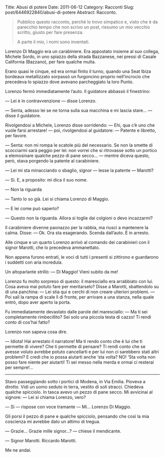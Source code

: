 Title: Abusi di potere
Date: 2011-06-12
Category: Racconti
Slug: post/6446922840/abusi-di-potere
Abstract: Racconto.


>Pubblico questo racconto, perché lo trovo simpatico e, visto che è da parecchio tempo che non scrivo un post, riesumo un mio vecchio scritto, giusto per fare presenza.
>
>A parte il mio, i nomi sono inventati.

Lorenzo Di Maggio era un carabiniere. Era appostato insieme al suo collega, Michele Sordo, in uno spiazzo della strada Bazzanese, nei pressi di Casale California (Bazzano), per fare qualche multa.

Erano quasi le cinque, ed era ormai finito il turno, quando una Seat Ibiza bordeaux metallizzato sorpassò un furgoncino proprio nell’incrocio che precedeva lo spiazzo dove avevano parcheggiato la loro Punto.

Lorenzo fermò immediatamente l’auto. Il guidatore abbassò il finestrino:

&mdash; Lei è in contravvenzione &mdash; disse Lorenzo.

&mdash; Senta, adesso lei se ne torna sulla sua macchina e mi lascia stare… &mdash; disse il guidatore.

Rivolgendosi a Michele, Lorenzo disse sorridendo: &mdash; Ehi, qua c’è uno che vuole farsi arrestare! &mdash; poi, rivolgendosi al guidatore: &mdash; Patente e libretto, per favore.

&mdash; Senta: non mi rompa le scatole più del necessario. Se non la smette di scocciarmi sarà peggio per lei: non vorrei che si ritrovasse sotto un portico a elemosinare qualche pezzo di pane secco… &mdash; mentre diceva questo, però, stava porgendo la patente al carabiniere.

&mdash; Lei mi sta minacciando o sbaglio, signor &mdash; lesse la patente &mdash; Marotti?

&mdash; Si. E, a proposito: mi dica il suo nome.

&mdash; Non la riguarda

&mdash; Tanto lo so già. Lei si chiama Lorenzo di Maggio.

&mdash; E lei come può saperlo?

&mdash; Questo non la riguarda. Allora si toglie dai colgioni o devo incazzarmi?

Il carabiniere divenne paonazzo per la rabbia, ma riuscì a mantenere la calma. Disse: &mdash; Ok. Ora sta esagerando. Scenda dall’auto. È in arresto.

Alle cinque e un quarto Lorenzo arrivò al comando dei carabinieri con il signor Marotti, che lo precedeva ammanettato.

Non appena furono entrati, le voci di tutti i presenti si zittirono e guardarono i suddetti con aria incredula.

Un altoparlante strillò: &mdash; Di Maggio! Vieni subito da me!

Lorenzo fu molto sorpreso di questo: il maresciallo era arrabbiato con lui. Cosa aveva mai potuto fare per meritarselo? Disse a Marotti, sbattendolo su di una panchina: &mdash; Lei stia qui e cerchi di non creare ulteriori problemi. &mdash; Poi salì la rampa di scale lì di fronte, per arrivare a una stanza, nella quale entrò, dopo aver aperto la porta.

Fu immediatamente devastato dalle parole del maresciallo: &mdash; Ma ti sei completamente rimbecillito? Sei solo una piccola testa di cazzo! Ti rendi conto di cos’hai fatto?

Lorenzo non sapeva cosa dire.

&mdash; Idiota! Hai arrestato il narratore! Ma ti rendo conto che è lui che ti permette di vivere? Che ti permette di pensare? Ti rendi conto che se avesse voluto avrebbe potuto cancellarti e per lui non ci sarebbero stati altri problemi? E credi che io possa aiutarti anche ‘sta volta? NO! ‘Sta volta non posso fare niente per aiutarti! Ti sei messo nella merda e ormai ci resterai per sempre!…

 ___

Stavo passeggiando sotto i portici di Modena, in Via Emilia. Pioveva a dirotto. Vidi un uomo seduto in terra, vestito di soli stracci. Chiedeva qualche spicciolo. In tasca avevo un pezzo di pane secco. Mi avvicinai al signore: &mdash; Lei si chiama Lorenzo, vero?

&mdash; Sì &mdash; rispose con voce tramante &mdash; Mi… Lorenzo Di Maggio.

Gli porsi il pezzo di pane e qualche spicciolo, pensando che così la mia coscienza mi avrebbe dato un attimo di tregua.

&mdash; Grazie… Grazie mille signor…? &mdash; chiese il mendicante.

&mdash; Signor Marotti. Riccardo Marotti.

Me ne andai.